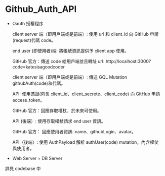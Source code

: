 # Github_Auth_API

* Oauth 授權程序

    client server 端（即用戶端或是前端）: 使用 url 和 client_id 向 GitHub 申請(request)代碼 code。

    end user (即使用者)端: 將帳號資訊提供予 client app 使用。

    GitHub 官方：傳送 code 給用戶端並且轉址 url: http://localhost:3000?code=katesisagoodcoder

    client server 端（即用戶端或是前端）: 傳送 GQL Mutation githubAuth(code)和代碼。

    API: 使用憑證(包含 client_id、client_secrete、client_code) 向 GitHub 申請 access_token。

    GitHub 官方：回應存取權杖，於未來可使用。

    API (後端）: 使用存取權杖請求 end user 資訊。

    GitHub 官方： 回應使用者資訊: name、githubLogin、avatar。

    API（後端）: 使用 AuthPayload 解析 authUser(code) mutation，內含權仗與使用者。
    
 * Web Server + DB Server
 
  詳見 codebase 中

